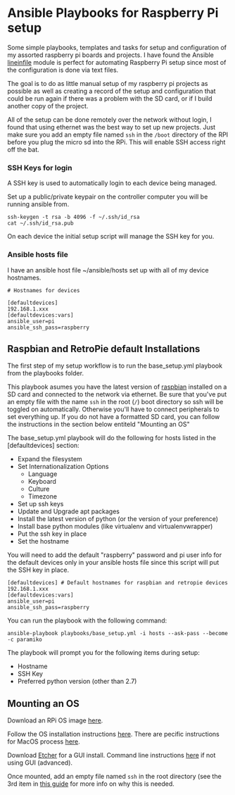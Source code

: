 # Ansible Playbooks for Raspberry Pi setup

Some simple playbooks, templates and tasks for setup and configuration of my assorted raspberry pi boards and projects. I have found the Ansible [lineinfile](http://docs.ansible.com/ansible/lineinfile_module.html) module is perfect for automating Raspberry Pi setup since most of the configuration is done via text files.

The goal is to do as little manual setup of my raspberry pi projects as possible as well as creating a record of the setup and configuration that could be run again if there was a problem with the SD card, or if I build another copy of the project. 

All of the setup can be done remotely over the network without login, I found that using ethernet was the best way to set up new projects. Just make sure you add an empty file named `ssh` in the `/boot` directory of the RPI before you plug the micro sd into the RPi. This will enable SSH access right off the bat.

### SSH Keys for login
A SSH key is used to automatically login to each device being managed. 

Set up a public/private keypair on the controller computer you will be running ansible from.

    ssh-keygen -t rsa -b 4096 -f ~/.ssh/id_rsa
    cat ~/.ssh/id_rsa.pub

On each device the initial setup script will manage the SSH key for you.

### Ansible hosts file
I have an ansible host file ~/ansible/hosts set up with all of my device hostnames.

    # Hostnames for devices 

    [defaultdevices]
    192.168.1.xxx
    [defaultdevices:vars]
    ansible_user=pi
    ansible_ssh_pass=raspberry

## Raspbian and RetroPie default Installations
The first step of my setup workflow is to run the base_setup.yml playbook from the playbooks folder.  

This playbook asumes you have the latest version of [raspbian](https://www.raspberrypi.org/downloads/raspbian/) installed on a SD card and connected to the network via ethernet. Be sure that you've put an empty file with the name `ssh` in the root (`/`) boot directory so ssh will be toggled on automatically. Otherwise you'll have to connect peripherals to set everything up. If you do not have a formatted SD card, you can follow the instructions in the section below entiteld "Mounting an OS"

The base_setup.yml playbook will do the following for hosts listed in the [defaultdevices] section:

+ Expand the filesystem
+ Set Internationalization Options
    * Language
    * Keyboard
    * Culture
    * Timezone
+ Set up ssh keys
+ Update and Upgrade apt packages
+ Install the latest version of python (or the version of your preference)
+ Install base python modules (like virtualenv and virtualenvwrapper)
+ Put the ssh key in place
+ Set the hostname

You will need to add the default "raspberry" password and pi user info for the default devices only in your ansible hosts file since this script will put the SSH key in place.

    [defaultdevices] # Default hostnames for raspbian and retropie devices 
    192.168.1.xxx
    [defaultdevices:vars]
    ansible_user=pi
    ansible_ssh_pass=raspberry

You can run the playbook with the following command:

    ansible-playbook playbooks/base_setup.yml -i hosts --ask-pass --become -c paramiko

The playbook will prompt you for the following items during setup:

+ Hostname
+ SSH Key
+ Preferred python version (other than 2.7)

## Mounting an OS
Download an RPi OS image [here](https://www.raspberrypi.org/downloads/).

Follow the OS installation instructions [here](https://www.raspberrypi.org/documentation/installation/installing-images/README.md). There are pecific instructions for MacOS process [here](https://www.raspberrypi.org/documentation/installation/installing-images/mac.md).

Download [Etcher](https://etcher.io/) for a GUI install. Command line instructions [here](https://www.raspberrypi.org/documentation/installation/installing-images/mac.md) if not using GUI (advanced).

Once mounted, add an empty file named `ssh` in the root directory (see the 3rd item in [this guide](https://www.raspberrypi.org/documentation/remote-access/ssh/) for more info on why this is needed.